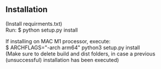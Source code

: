 

## Installation
(Install requirments.txt)\
Run: $ python setup.py install

If installing on MAC M1 processor, execute: \
$ ARCHFLAGS="-arch arm64" python3 setup.py install\
(Make sure to delete build and dist folders, in case a previous (unsuccessful) installation has been executed)
